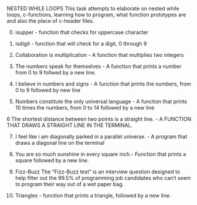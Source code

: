 NESTED WHILE LOOPS
This task attempts to elaborate on nested while loops, c-functions, learning how to program, what function prototypes are and also the place of c-header files.

0. isupper - function that checks for uppercase character

1. isdigit - function that will check for a digit, 0 through 9

2. Collaboration is multiplication - A function that multiplies two integers

3. The numbers speak for themselves - A function that prints a number from 0 to 9 follwed by a new line.

4. I believe in numbers and signs - A function that prints the numbers, from 0 to 9 followed by new line

5. Numbers constitute the only universal language - A function that prints 10 times the numbers, from 0 to 14 followed by a new line

6 The shortest distance between two points is a straight line. - A FUNCTION THAT DRAWS A STRAIGHT LINE IN THE TERMINAL.

7. I feel like i am diagonally parked in a parallel universe. - A program that draws a diagonal line on the terminal

8. You are so much sunshine in every square inch.-  Function that prints a square followed by a new line.

9. Fizz-Buzz The “Fizz-Buzz test” is an interview question designed to help filter out the 99.5% of programming job candidates who can’t seem to program their way out of a wet paper bag.

10. Triangles -  function that prints a triangle, followed by a new line.

